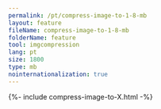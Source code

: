 ```yaml
---
permalink: /pt/compress-image-to-1-8-mb
layout: feature
fileName: compress-image-to-1-8-mb
folderName: feature
tool: imgcompression
lang: pt
size: 1800
type: mb
nointernationalization: true
---
```

{%- include compress-image-to-X.html -%}       

